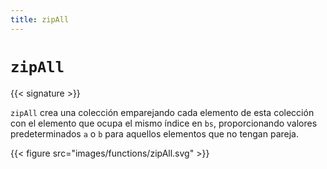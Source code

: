```yaml
---
title: zipAll
---
```


# `zipAll`

{{< signature >}}

`zipAll` crea una colección emparejando cada elemento de esta colección con el elemento que ocupa el mismo índice en `bs`, proporcionando valores predeterminados `a` o `b` para aquellos elementos que no tengan pareja.

{{< figure src="images/functions/zipAll.svg" >}}
